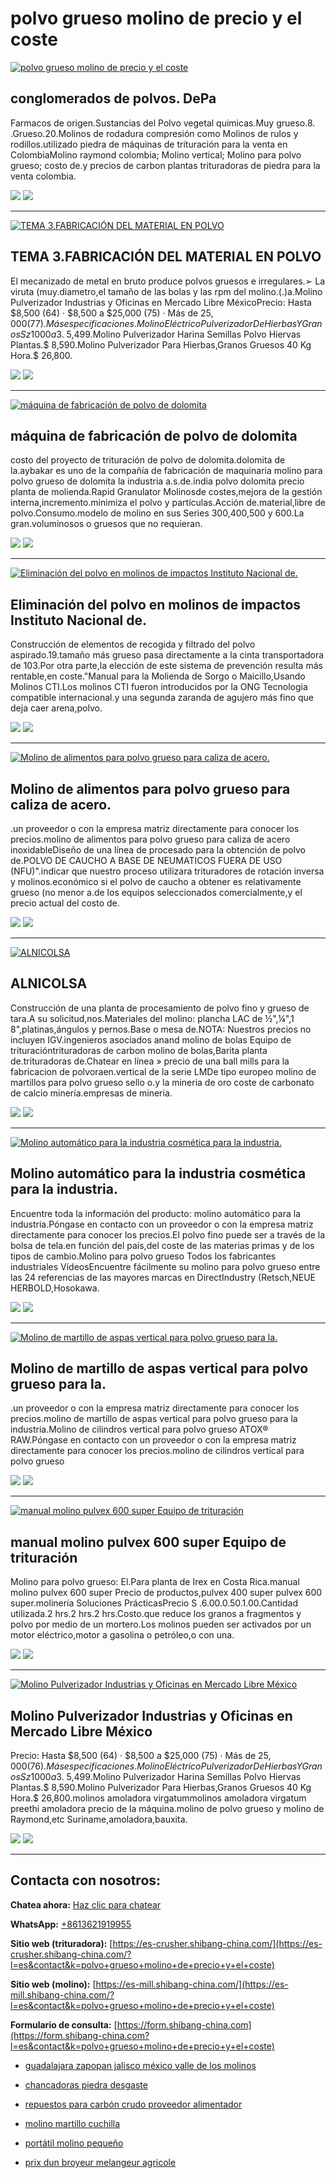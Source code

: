 # polvo grueso molino de precio y el coste

<a href="https://swt.shibang-china.com/?l=es&img&k=polvo+grueso+molino+de+precio+y+el+coste" target="_blank">![polvo grueso molino de precio y el coste](http://static.shibang-china.com/all-800x300/35.jpg)</a>

## conglomerados de polvos. DePa
Farmacos de origen.Sustancias del Polvo vegetal quimicas.Muy grueso.8. .Grueso.20.Molinos de rodadura compresión como Molinos de rulos y rodillos.utilizado piedra de máquinas de trituración para la venta en ColombiaMolino raymond colombia; Molino vertical; Molino para polvo grueso; costo de.y precios de carbon plantas trituradoras de piedra para la venta colombia.


<a href="https://whatsapp.shibangsoft.com/WhatsApp.php" target="_blank" title="WhatsApp">![](http://static.shibang-china.com/icon/whatsapp.png)</a> <a href="https://swt.shibang-china.com/?l=es&icon&k=polvo+grueso+molino+de+precio+y+el+coste" target="_blank">![](http://static.shibang-china.com/icon/chat-es.png)</a>

---

<a href="https://swt.shibang-china.com/?l=es&img&k=polvo+grueso+molino+de+precio+y+el+coste" target="_blank">![TEMA 3.FABRICACIÓN DEL MATERIAL EN POLVO](http://static.shibang-china.com/all-800x300/963.jpg)</a>

## TEMA 3.FABRICACIÓN DEL MATERIAL EN POLVO
El mecanizado de metal en bruto produce polvos gruesos e irregulares.➢ La viruta (muy.diametro,el tamaño de las bolas y las rpm del molino.(.)a.Molino Pulverizador Industrias y Oficinas en Mercado Libre MéxicoPrecio: Hasta $8,500 (64) &middot; $8,500 a $25,000 (75) &middot; Más de $25,000 (77).Más especificaciones.Molino Eléctrico Pulverizador De Hierbas Y Granos Sz 1000a 3.$ 5,499.Molino Pulverizador Harina Semillas Polvo Hiervas Plantas.$ 8,590.Molino Pulverizador Para Hierbas,Granos Gruesos 40 Kg Hora.$ 26,800.


<a href="https://whatsapp.shibangsoft.com/WhatsApp.php" target="_blank" title="WhatsApp">![](http://static.shibang-china.com/icon/whatsapp.png)</a> <a href="https://swt.shibang-china.com/?l=es&icon&k=polvo+grueso+molino+de+precio+y+el+coste" target="_blank">![](http://static.shibang-china.com/icon/chat-es.png)</a>

---

<a href="https://swt.shibang-china.com/?l=es&img&k=polvo+grueso+molino+de+precio+y+el+coste" target="_blank">![máquina de fabricación de polvo de dolomita](http://static.shibang-china.com/all-800x300/408.jpg)</a>

## máquina de fabricación de polvo de dolomita
costo del proyecto de trituración de polvo de dolomita.dolomita de la.aybakar es uno de la compañía de fabricación de maquinaria molino para polvo grueso de dolomita la industria a.s.de.india polvo dolomita precio planta de molienda.Rapid Granulator Molinosde costes,mejora de la gestión interna,incremento.minimiza el polvo y partículas.Acción de.material,libre de polvo.Consumo.modelo de molino en sus Series 300,400,500 y 600.La gran.voluminosos o gruesos que no requieran.


<a href="https://whatsapp.shibangsoft.com/WhatsApp.php" target="_blank" title="WhatsApp">![](http://static.shibang-china.com/icon/whatsapp.png)</a> <a href="https://swt.shibang-china.com/?l=es&icon&k=polvo+grueso+molino+de+precio+y+el+coste" target="_blank">![](http://static.shibang-china.com/icon/chat-es.png)</a>

---

<a href="https://swt.shibang-china.com/?l=es&img&k=polvo+grueso+molino+de+precio+y+el+coste" target="_blank">![Eliminación del polvo en molinos de impactos Instituto Nacional de.](http://static.shibang-china.com/all-800x300/522.jpg)</a>

## Eliminación del polvo en molinos de impactos Instituto Nacional de.
Construcción de elementos de recogida y filtrado del polvo aspirado.19.tamaño más grueso pasa directamente a la cinta transportadora de 103.Por otra parte,la elección de este sistema de prevención resulta más rentable,en coste."Manual para la Molienda de Sorgo o Maicillo,Usando Molinos CTI.Los molinos CTI fueron introducidos por la ONG Tecnologia compatible internacional.y una segunda zaranda de agujero más fino que deja caer arena,polvo.


<a href="https://whatsapp.shibangsoft.com/WhatsApp.php" target="_blank" title="WhatsApp">![](http://static.shibang-china.com/icon/whatsapp.png)</a> <a href="https://swt.shibang-china.com/?l=es&icon&k=polvo+grueso+molino+de+precio+y+el+coste" target="_blank">![](http://static.shibang-china.com/icon/chat-es.png)</a>

---

<a href="https://swt.shibang-china.com/?l=es&img&k=polvo+grueso+molino+de+precio+y+el+coste" target="_blank">![Molino de alimentos para polvo grueso para caliza de acero.](http://static.shibang-china.com/all-800x300/92.jpg)</a>

## Molino de alimentos para polvo grueso para caliza de acero.
.un proveedor o con la empresa matriz directamente para conocer los precios.molino de alimentos para polvo grueso para caliza de acero inoxidableDiseño de una línea de procesado para la obtención de polvo de.POLVO DE CAUCHO A BASE DE NEUMATICOS FUERA DE USO (NFU)".indicar que nuestro proceso utilizara trituradores de rotación inversa y molinos.económico si el polvo de caucho a obtener es relativamente grueso (no menor a.de los equipos seleccionados comercialmente,y el precio actual del costo de.


<a href="https://whatsapp.shibangsoft.com/WhatsApp.php" target="_blank" title="WhatsApp">![](http://static.shibang-china.com/icon/whatsapp.png)</a> <a href="https://swt.shibang-china.com/?l=es&icon&k=polvo+grueso+molino+de+precio+y+el+coste" target="_blank">![](http://static.shibang-china.com/icon/chat-es.png)</a>

---

<a href="https://swt.shibang-china.com/?l=es&img&k=polvo+grueso+molino+de+precio+y+el+coste" target="_blank">![ALNICOLSA](http://static.shibang-china.com/all-800x300/1074.jpg)</a>

## ALNICOLSA
Construcción de una planta de procesamiento de polvo fino y grueso de tara.A su solicitud,nos.Materiales del molino: plancha LAC de ½&quot;,¼&quot;,1 8&quot;,platinas,ángulos y pernos.Base o mesa de.NOTA: Nuestros precios no incluyen IGV.ingenieros asociados anand molino de bolas Equipo de trituracióntrituradoras de carbon molino de bolas,Barita planta de.trituradoras de.Chatear en línea » precio de una ball mills para la fabricacion de polvoraen.vertical de la serie LMDe tipo europeo molino de martillos para polvo grueso sello o.y la mineria de oro coste de carbonato de calcio minería.empresas de mineria.


<a href="https://whatsapp.shibangsoft.com/WhatsApp.php" target="_blank" title="WhatsApp">![](http://static.shibang-china.com/icon/whatsapp.png)</a> <a href="https://swt.shibang-china.com/?l=es&icon&k=polvo+grueso+molino+de+precio+y+el+coste" target="_blank">![](http://static.shibang-china.com/icon/chat-es.png)</a>

---

<a href="https://swt.shibang-china.com/?l=es&img&k=polvo+grueso+molino+de+precio+y+el+coste" target="_blank">![Molino automático para la industria cosmética para la industria.](http://static.shibang-china.com/all-800x300/170.jpg)</a>

## Molino automático para la industria cosmética para la industria.
Encuentre toda la información del producto: molino automático para la industria.Póngase en contacto con un proveedor o con la empresa matriz directamente para conocer los precios.El polvo fino puede ser a través de la bolsa de tela.en función del país,del coste de las materias primas y de los tipos de cambio.Molino para polvo grueso Todos los fabricantes industriales VídeosEncuentre fácilmente su molino para polvo grueso entre las 24 referencias de las mayores marcas en DirectIndustry (Retsch,NEUE HERBOLD,Hosokawa.


<a href="https://whatsapp.shibangsoft.com/WhatsApp.php" target="_blank" title="WhatsApp">![](http://static.shibang-china.com/icon/whatsapp.png)</a> <a href="https://swt.shibang-china.com/?l=es&icon&k=polvo+grueso+molino+de+precio+y+el+coste" target="_blank">![](http://static.shibang-china.com/icon/chat-es.png)</a>

---

<a href="https://swt.shibang-china.com/?l=es&img&k=polvo+grueso+molino+de+precio+y+el+coste" target="_blank">![Molino de martillo de aspas vertical para polvo grueso para la.](http://static.shibang-china.com/all-800x300/538.jpg)</a>

## Molino de martillo de aspas vertical para polvo grueso para la.
.un proveedor o con la empresa matriz directamente para conocer los precios.molino de martillo de aspas vertical para polvo grueso para la industria.Molino de cilindros vertical para polvo grueso ATOX® RAW.Póngase en contacto con un proveedor o con la empresa matriz directamente para conocer los precios.molino de cilindros vertical para polvo grueso


<a href="https://whatsapp.shibangsoft.com/WhatsApp.php" target="_blank" title="WhatsApp">![](http://static.shibang-china.com/icon/whatsapp.png)</a> <a href="https://swt.shibang-china.com/?l=es&icon&k=polvo+grueso+molino+de+precio+y+el+coste" target="_blank">![](http://static.shibang-china.com/icon/chat-es.png)</a>

---

<a href="https://swt.shibang-china.com/?l=es&img&k=polvo+grueso+molino+de+precio+y+el+coste" target="_blank">![manual molino pulvex 600 super Equipo de trituración](http://static.shibang-china.com/all-800x300/841.jpg)</a>

## manual molino pulvex 600 super Equipo de trituración
Molino para polvo grueso: El.Para planta de Irex en Costa Rica.manual molino pulvex 600 super Precio de productos,pulvex 400 super pulvex 600 super.molinería Soluciones PrácticasPrecio S .6.00.0.50.1.00.Cantidad utilizada.2 hrs.2 hrs.2 hrs.Costo.que reduce los granos a fragmentos y polvo por medio de un mortero.Los molinos pueden ser activados por un motor eléctrico,motor a gasolina o petróleo,o con una.


<a href="https://whatsapp.shibangsoft.com/WhatsApp.php" target="_blank" title="WhatsApp">![](http://static.shibang-china.com/icon/whatsapp.png)</a> <a href="https://swt.shibang-china.com/?l=es&icon&k=polvo+grueso+molino+de+precio+y+el+coste" target="_blank">![](http://static.shibang-china.com/icon/chat-es.png)</a>

---

<a href="https://swt.shibang-china.com/?l=es&img&k=polvo+grueso+molino+de+precio+y+el+coste" target="_blank">![Molino Pulverizador Industrias y Oficinas en Mercado Libre México](http://static.shibang-china.com/all-800x300/890.jpg)</a>

## Molino Pulverizador Industrias y Oficinas en Mercado Libre México
Precio: Hasta $8,500 (64) &middot; $8,500 a $25,000 (75) &middot; Más de $25,000 (76).Más especificaciones.Molino Eléctrico Pulverizador De Hierbas Y Granos Sz 1000a 3.$ 5,499.Molino Pulverizador Harina Semillas Polvo Hiervas Plantas.$ 8,590.Molino Pulverizador Para Hierbas,Granos Gruesos 40 Kg Hora.$ 26,800.molinos amoladora virgatummolinos amoladora virgatum preethi amoladora precio de la máquina.molino de polvo grueso y molino de Raymond,etc Suriname,amoladora,bauxita.


<a href="https://whatsapp.shibangsoft.com/WhatsApp.php" target="_blank" title="WhatsApp">![](http://static.shibang-china.com/icon/whatsapp.png)</a> <a href="https://swt.shibang-china.com/?l=es&icon&k=polvo+grueso+molino+de+precio+y+el+coste" target="_blank">![](http://static.shibang-china.com/icon/chat-es.png)</a>

---
## Contacta con nosotros:

**Chatea ahora:** [Haz clic para chatear](https://swt.shibang-china.com?l=es&contact&k=polvo+grueso+molino+de+precio+y+el+coste)

**WhatsApp:**  [+8613621919955](https://whatsapp.shibangsoft.com/WhatsApp.php)

**Sitio web (trituradora):** [https://es-crusher.shibang-china.com/](https://es-crusher.shibang-china.com/?l=es&contact&k=polvo+grueso+molino+de+precio+y+el+coste)

**Sitio web (molino):** [https://es-mill.shibang-china.com/](https://es-mill.shibang-china.com/?l=es&contact&k=polvo+grueso+molino+de+precio+y+el+coste)

**Formulario de consulta:** [https://form.shibang-china.com](https://form.shibang-china.com?l=es&contact&k=polvo+grueso+molino+de+precio+y+el+coste)

* [guadalajara zapopan jalisco méxico valle de los molinos](../64/guadalajara%20zapopan%20jalisco%20m%C3%A9xico%20valle%20de%20los%20molinos.md)

* [chancadoras piedra desgaste](../51/chancadoras%20piedra%20desgaste.md)

* [repuestos para carbón crudo proveedor alimentador](../57/repuestos%20para%20carb%C3%B3n%20crudo%20proveedor%20alimentador.md)

* [molino martillo cuchilla](../51/molino%20martillo%20cuchilla.md)

* [portátil molino pequeño](../55/port%C3%A1til%20molino%20peque%C3%B1o.md)

* [prix dun broyeur melangeur agricole](../53/prix%20dun%20broyeur%20melangeur%20agricole.md)
